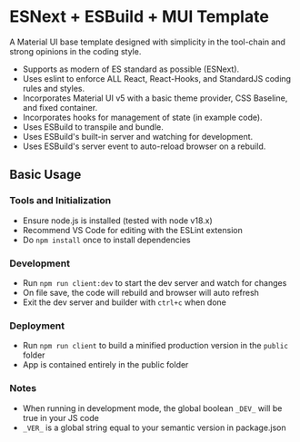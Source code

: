 # ESNext + ESBuild + MUI Template
A Material UI base template designed with simplicity in the tool-chain and strong opinions in the coding style.

- Supports as modern of ES standard as possible (ESNext).
- Uses eslint to enforce ALL React, React-Hooks, and StandardJS coding rules and styles.
- Incorporates Material UI v5  with a basic theme provider, CSS Baseline, and fixed container.
- Incorporates hooks for management of state (in example code).
- Uses ESBuild to transpile and bundle.
- Uses ESBuild's built-in server and watching for development.
- Uses ESBuild's server event to auto-reload browser on a rebuild.

## Basic Usage
### Tools and Initialization
- Ensure node.js is installed (tested with node v18.x)
- Recommend VS Code for editing with the ESLint extension
- Do `npm install` once to install dependencies

### Development
- Run `npm run client:dev` to start the dev server and watch for changes
- On file save, the code will rebuild and browser will auto refresh
- Exit the dev server and builder with `ctrl+c` when done

### Deployment
- Run `npm run client` to build a minified production version in the `public` folder
- App is contained entirely in the public folder

### Notes
- When running in development mode, the global boolean `_DEV_` will be true in your JS code
- `_VER_` is a global string equal to your semantic version in package.json
